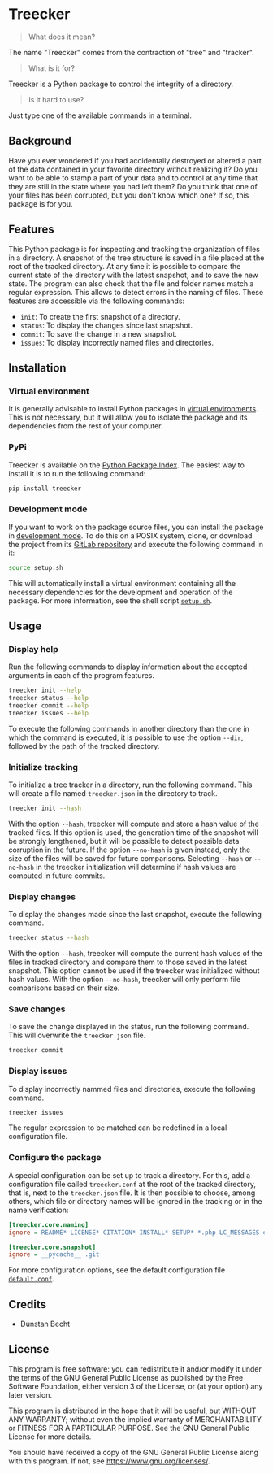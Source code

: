 # Treecker

> What does it mean?

The name "Treecker" comes from the contraction of "tree" and "tracker".

> What is it for?

Treecker is a Python package to control the integrity of a directory.

> Is it hard to use?

Just type one of the available commands in a terminal.

## Background

Have you ever wondered if you had accidentally destroyed or altered a part of the data contained in your favorite directory without realizing it?
Do you want to be able to stamp a part of your data and to control at any time that they are still in the state where you had left them?
Do you think that one of your files has been corrupted, but you don't know which one?
If so, this package is for you.

## Features

This Python package is for inspecting and tracking the organization of files in a directory.
A snapshot of the tree structure is saved in a file placed at the root of the tracked directory.
At any time it is possible to compare the current state of the directory with the latest snapshot, and to save the new state.
The program can also check that the file and folder names match a regular expression.
This allows to detect errors in the naming of files.
These features are accessible via the following commands:

* `init`: To create the first snapshot of a directory.
* `status`: To display the changes since last snapshot.
* `commit`: To save the change in a new snapshot.
* `issues`: To display incorrectly named files and directories.

## Installation

### Virtual environment

It is generally advisable to install Python packages in [virtual environments](https://docs.python.org/3/library/venv.html).
This is not necessary, but it will allow you to isolate the package and its dependencies from the rest of your computer.

### PyPi

Treecker is available on the [Python Package Index](https://pypi.org/project/treecker).
The easiest way to install it is to run the following command:

```bash
pip install treecker
```

### Development mode

If you want to work on the package source files, you can install the package in [development mode](https://packaging.python.org/en/latest/guides/distributing-packages-using-setuptools/#working-in-development-mode).
To do this on a POSIX system, clone, or download the project from its [GitLab repository](https://gitlab.com/dustils/treecker) and execute the following command in it:

```bash
source setup.sh
```

This will automatically install a virtual environment containing all the necessary dependencies for the development and operation of the package.
For more information, see the shell script [`setup.sh`](/setup.sh).

## Usage

### Display help

Run the following commands to display information about the accepted arguments in each of the program features.

```bash
treecker init --help
treecker status --help
treecker commit --help
treecker issues --help
```

To execute the following commands in another directory than the one in which the command is executed, it is possible to use the option `--dir`, followed by the path of the tracked directory.

### Initialize tracking

To initialize a tree tracker in a directory, run the following command.
This will create a file named `treecker.json` in the directory to track.

```bash
treecker init --hash
```

With the option `--hash`, treecker will compute and store a hash value of the tracked files.
If this option is used, the generation time of the snapshot will be strongly lengthened, but it will be possible to detect possible data corruption in the future.
If the option `--no-hash` is given instead, only the size of the files will be saved for future comparisons.
Selecting `--hash` or `--no-hash` in the treecker initialization will determine if hash values are computed in future commits.

### Display changes

To display the changes made since the last snapshot, execute the following command.

```bash
treecker status --hash
```

With the option `--hash`, treecker will compute the current hash values of the files in tracked directory and compare them to those saved in the latest snapshot.
This option cannot be used if the treecker was initialized without hash values.
With the option `--no-hash`, treecker will only perform file comparisons based on their size.

### Save changes

To save the change displayed in the status, run the following command.
This will overwrite the `treecker.json` file.

```bash
treecker commit
```

### Display issues

To display incorrectly nammed files and directories, execute the following command.

```bash
treecker issues
```

The regular expression to be matched can be redefined in a local configuration file.

### Configure the package

A special configuration can be set up to track a directory.
For this, add a configuration file called `treecker.conf` at the root of the tracked directory, that is, next to the `treecker.json` file.
It is then possible to choose, among others, which file or directory names will be ignored in the tracking or in the name verification:

```ini
[treecker.core.naming]
ignore = README* LICENSE* CITATION* INSTALL* SETUP* *.php LC_MESSAGES en_US en_GB fr_FR

[treecker.core.snapshot]
ignore = __pycache__ .git
```

For more configuration options, see the default configuration file [`default.conf`](/src/treecker/default.conf).

## Credits

* Dunstan Becht

## License

This program is free software: you can redistribute it and/or modify it under the terms of the GNU General Public License as published by the Free Software Foundation, either version 3 of the License, or (at your option) any later version.

This program is distributed in the hope that it will be useful, but WITHOUT ANY WARRANTY; without even the implied warranty of MERCHANTABILITY or FITNESS FOR A PARTICULAR PURPOSE. See the GNU General Public License for more details.

You should have received a copy of the GNU General Public License along with this program. If not, see <https://www.gnu.org/licenses/>.
